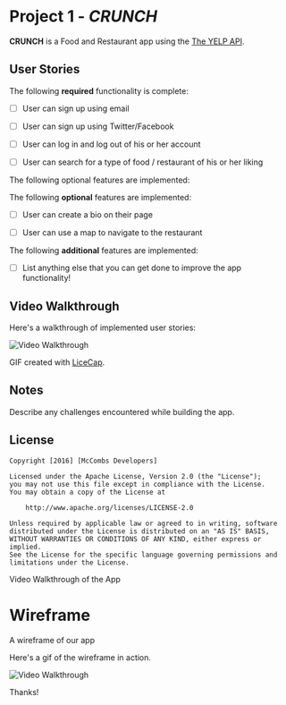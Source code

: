 # Project 1 - *CRUNCH*

**CRUNCH** is a Food and Restaurant app using the [The YELP API](http://docs.themoviedb.apiary.io/#).

## User Stories

The following **required** functionality is complete:

- [ ] User can sign up using email
- [ ] User can sign up using Twitter/Facebook 
- [ ] User can log in and log out of his or her account
- [ ] User can search for a type of food / restaurant of his or her liking


The following optional features are implemented:


The following **optional** features are implemented:

- [ ] User can create a bio on their page
- [ ] User can use a map to navigate to the restaurant


The following **additional** features are implemented:

- [ ] List anything else that you can get done to improve the app functionality!



## Video Walkthrough 

Here's a walkthrough of implemented user stories:

<img src='http://i.imgur.com/link/to/your/gif/file.gif' title='Video Walkthrough' width='' alt='Video Walkthrough' />

GIF created with [LiceCap](http://www.cockos.com/licecap/).

## Notes

Describe any challenges encountered while building the app.

## License

    Copyright [2016] [McCombs Developers]

    Licensed under the Apache License, Version 2.0 (the "License");
    you may not use this file except in compliance with the License.
    You may obtain a copy of the License at

        http://www.apache.org/licenses/LICENSE-2.0

    Unless required by applicable law or agreed to in writing, software
    distributed under the License is distributed on an "AS IS" BASIS,
    WITHOUT WARRANTIES OR CONDITIONS OF ANY KIND, either express or implied.
    See the License for the specific language governing permissions and
    limitations under the License.
    
    
Video Walkthrough of the App

# Wireframe
A wireframe of our app

Here's a gif of the wireframe in action. 

<img src='http://i.imgur.com/1YNPFOy.gif' title='Video Walkthrough' width='' alt='Video Walkthrough' />

Thanks!
